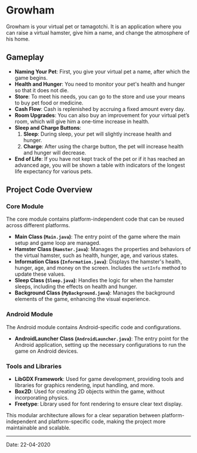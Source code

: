 # Growham

Growham is your virtual pet or tamagotchi. It is an application where you can raise a virtual hamster, give him a name, and change the atmosphere of his home.

## Gameplay

- **Naming Your Pet**: First, you give your virtual pet a name, after which the game begins.
- **Health and Hunger**: You need to monitor your pet's health and hunger so that it does not die.
- **Store**: To meet his needs, you can go to the store and use your means to buy pet food or medicine.
- **Cash Flow**: Cash is replenished by accruing a fixed amount every day.
- **Room Upgrades**: You can also buy an improvement for your virtual pet’s room, which will give him a one-time increase in health.
- **Sleep and Charge Buttons**:
  1. **Sleep**: During sleep, your pet will slightly increase health and hunger.
  2. **Charge**: After using the charge button, the pet will increase health and hunger will decrease.
- **End of Life**: If you have not kept track of the pet or if it has reached an advanced age, you will be shown a table with indicators of the longest life expectancy for various pets.

## Project Code Overview

### Core Module

The core module contains platform-independent code that can be reused across different platforms.

- **Main Class (`Main.java`)**: The entry point of the game where the main setup and game loop are managed.
- **Hamster Class (`Hamster.java`)**: Manages the properties and behaviors of the virtual hamster, such as health, hunger, age, and various states.
- **Information Class (`Information.java`)**: Displays the hamster's health, hunger, age, and money on the screen. Includes the `setInfo` method to update these values.
- **Sleep Class (`Sleep.java`)**: Handles the logic for when the hamster sleeps, including the effects on health and hunger.
- **Background Class (`MyBackground.java`)**: Manages the background elements of the game, enhancing the visual experience.

### Android Module

The Android module contains Android-specific code and configurations.

- **AndroidLauncher Class (`AndroidLauncher.java`)**: The entry point for the Android application, setting up the necessary configurations to run the game on Android devices.

### Tools and Libraries

- **LibGDX Framework**: Used for game development, providing tools and libraries for graphics rendering, input handling, and more.
- **Box2D**: Used for creating 2D objects within the game, without incorporating physics.
- **Freetype**: Library used for font rendering to ensure clear text display.

This modular architecture allows for a clear separation between platform-independent and platform-specific code, making the project more maintainable and scalable.

---

Date: 22-04-2020

